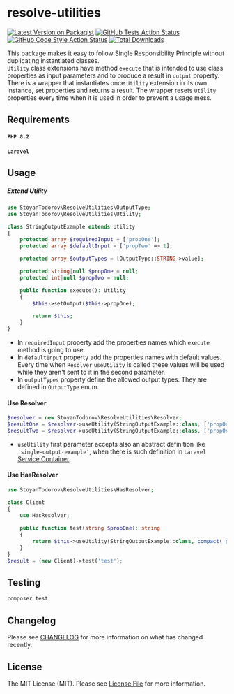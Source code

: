 # resolve-utilities

[![Latest Version on Packagist](https://img.shields.io/packagist/v/stoyantodorov/resolve-utilities.svg?style=flat-square)](https://packagist.org/packages/stoyantodorov/resolve-utilities)
[![GitHub Tests Action Status](https://img.shields.io/github/actions/workflow/status/stoyantodorov/resolve-utilities/run-tests.yml?branch=main&label=tests&style=flat-square)](https://github.com/stoyantodorov/resolve-utilities/actions?query=workflow%3Arun-tests+branch%3Amain)
[![GitHub Code Style Action Status](https://img.shields.io/github/actions/workflow/status/stoyantodorov/resolve-utilities/fix-php-code-style-issues.yml?branch=main&label=code%20style&style=flat-square)](https://github.com/stoyantodorov/resolve-utilities/actions?query=workflow%3A"Fix+PHP+code+style+issues"+branch%3Amain)
[![Total Downloads](https://img.shields.io/packagist/dt/stoyantodorov/resolve-utilities.svg?style=flat-square)](https://packagist.org/packages/stoyantodorov/resolve-utilities)

This package makes it easy to follow Single Responsibility Principle without duplicating instantiated classes. 
<br>
`Utility` class extensions have method `execute` that is intended to use class properties as input parameters and to produce a result in `output` property. There is a wrapper that instantiates once `Utility` extension in its own instance, set properties and returns a result. The wrapper resets `Utility` properties every time when it is used in order to prevent a usage mess. 

## Requirements

#### `PHP 8.2`

#### `Laravel`

## Usage

##### Extend Utility
```php
use StoyanTodorov\ResolveUtilities\OutputType;
use StoyanTodorov\ResolveUtilities\Utility;

class StringOutputExample extends Utility
{
    protected array $requiredInput = ['propOne'];
    protected array $defaultInput = ['propTwo' => 1];

    protected array $outputTypes = [OutputType::STRING->value];

    protected string|null $propOne = null;
    protected int|null $propTwo = null;

    public function execute(): Utility
    {
        $this->setOutput($this->propOne);

        return $this;
    }
}
```
- In `requiredInput` property add the properties names which `execute` method is going to use.
- In `defaultInput` property add the properties names with default values. Every time when `Resolver` `useUtility` is called these values will be used while they aren't sent to it in the second parameter.
- In `outputTypes` property define the allowed output types. They are defined in `OutputType` enum.

#### Use Resolver

```php
$resolver = new StoyanTodorov\ResolveUtilities\Resolver;
$resultOne = $resolver->useUtility(StringOutputExample::class, ['propOne' => 'test']);
$resultTwo = $resolver->useUtility(StringOutputExample::class, ['propOne' => 'test', 'propTwo' => 100]);
```

- `useUtility` first parameter accepts also an abstract definition like `'single-output-example'`, when there is such definition in `Laravel` 
[Service Container](https://laravel.com/docs/10.x/container)

#### Use HasResolver

```php
use StoyanTodorov\ResolveUtilities\HasResolver;

class Client 
{
    use HasResolver;
    
    public function test(string $propOne): string
    {
        return $this->useUtility(StringOutputExample::class, compact('propOne'));
    }
}
$result = (new Client)->test('test');
```

## Testing

```bash
composer test
```

## Changelog

Please see [CHANGELOG](CHANGELOG.md) for more information on what has changed recently.

## License

The MIT License (MIT). Please see [License File](LICENSE.md) for more information.
